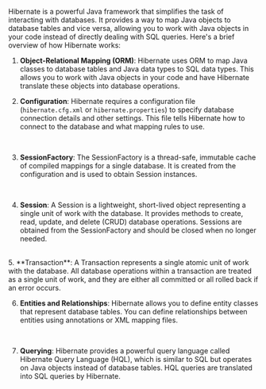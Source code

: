 Hibernate is a powerful Java framework that simplifies the task of interacting with databases. It provides a way to map Java objects to database tables and vice versa, allowing you to work with Java objects in your code instead of directly dealing with SQL queries. Here's a brief overview of how Hibernate works:<br>

1. **Object-Relational Mapping (ORM)**: Hibernate uses ORM to map Java classes to database tables and Java data types to SQL data types. This allows you to work with Java objects in your code and have Hibernate translate these objects into database operations.<br>

2. **Configuration**: Hibernate requires a configuration file (`hibernate.cfg.xml` or `hibernate.properties`) to specify database connection details and other settings. This file tells Hibernate how to connect to the database and what mapping rules to use.
<br>

3. **SessionFactory**: The SessionFactory is a thread-safe, immutable cache of compiled mappings for a single database. It is created from the configuration and is used to obtain Session instances.
<br>

4. **Session**: A Session is a lightweight, short-lived object representing a single unit of work with the database. It provides methods to create, read, update, and delete (CRUD) database operations. Sessions are obtained from the SessionFactory and should be closed when no longer needed.
<br>
5. **Transaction**: A Transaction represents a single atomic unit of work with the database. All database operations within a transaction are treated as a single unit of work, and they are either all committed or all rolled back if an error occurs.
<br>

6. **Entities and Relationships**: Hibernate allows you to define entity classes that represent database tables. You can define relationships between entities using annotations or XML mapping files.
<br>

7. **Querying**: Hibernate provides a powerful query language called Hibernate Query Language (HQL), which is similar to SQL but operates on Java objects instead of database tables. HQL queries are translated into SQL queries by Hibernate.
